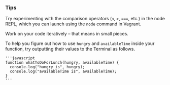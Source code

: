 ### Tips

Try experimenting with the comparison operators (`<`, `>`, `===`, etc.) in the node REPL, which you can launch using the `node` command in Vagrant.

Work on your code iteratively – that means in small pieces. 

To help you figure out how to use `hungry` and `availableTime` inside your function, try outputting their values to the Terminal as follows.


    '''javascript
    function whatToDoForLunch(hungry, availableTime) {
      console.log("hungry is", hungry);
      console.log("availableTime is", availableTime);
    }
    '''
